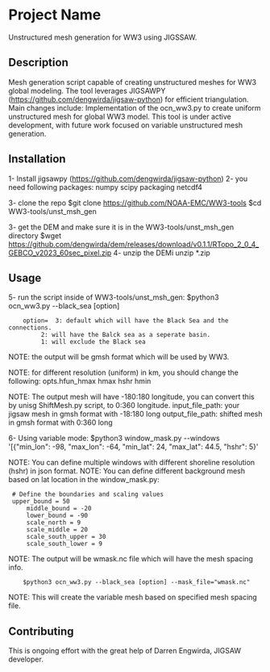 # Project Name
Unstructured mesh generation for WW3 using JIGSSAW.
## Description
Mesh generation script capable of creating unstructured meshes for WW3 global modeling. The tool leverages JIGSAWPY (https://github.com/dengwirda/jigsaw-python) for efficient triangulation.
Main changes include:
Implementation of the ocn_ww3.py to create uniform unstructured mesh for global WW3 model.
This tool is under active development, with future work focused on variable unstructured mesh generation.

## Installation

1- Install jigsawpy (https://github.com/dengwirda/jigsaw-python)
2- you need following packages:
	numpy
        scipy
	packaging
	netcdf4

3- clone the repo
        $git clone https://github.com/NOAA-EMC/WW3-tools
	$cd WW3-tools/unst_msh_gen

3- get the DEM and make sure it is in the WW3-tools/unst_msh_gen directory
	$wget https://github.com/dengwirda/dem/releases/download/v0.1.1/RTopo_2_0_4_GEBCO_v2023_60sec_pixel.zip
4- unzip the DEMi 
	unzip *.zip
 
## Usage
5- run the script inside of WW3-tools/unst_msh_gen:
	$python3 ocn_ww3.py --black_sea [option]
		
		option=  3: default which will have the Black Sea and the connections.
			 2: will have the Balck sea as a seperate basin.
			 1: will exclude the Black sea

NOTE: the output will be gmsh format which will be used by WW3.

NOTE: for different resolution (uniform) in km, you should change the following:
	opts.hfun_hmax
	hmax
	hshr
	hmin

NOTE: The output mesh will have -180:180 longitude, you can convert this by unisg ShiftMesh.py script, to 0:360 longitude.
	input_file_path: your jigsaw mesh in gmsh format with -18:180 long
	output_file_path: shifted mesh in gmsh format with 0:360 long


6- Using variable mode:
	$python3 window_mask.py --windows '[{"min_lon": -98, "max_lon": -64, "min_lat": 24, "max_lat": 44.5, "hshr": 5}'

NOTE: You can define multiple windows with different shoreline resolution (hshr) in json format.
NOTE: You can define different background mesh based on lat location in the window_mask.py:
		
	 # Define the boundaries and scaling values
   	 upper_bound = 50
    	 middle_bound = -20
    	 lower_bound = -90
    	 scale_north = 9
    	 scale_middle = 20
    	 scale_south_upper = 30
    	 scale_south_lower = 9
	
NOTE: The output will be wmask.nc file which will have the mesh spacing info.


        $python3 ocn_ww3.py --black_sea [option] --mask_file="wmask.nc"

NOTE: This will create the variable mesh based on specified mesh spacing file.

## Contributing
This is ongoing effort with the great help of Darren Engwirda, JIGSAW developer.
